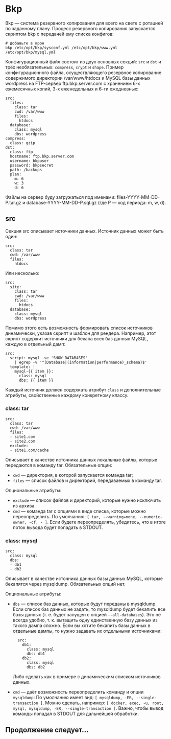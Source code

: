 # Bkp

Bkp — система резервного копирования для всего на свете с ротацией по заданному плану. Процесс резервного копирования запускается скриптом bkp с передачей ему списка конфигов:

    # добавьте в крон
    bkp /etc/opt/bkp/sysconf.yml /etc/opt/bkp/www.yml /etc/opt/bkp/mysql.yml

Конфигурационный файл состоит из двух основных секций: `src` и `dst` и трёх необязательных: `compress`, `crypt` и `shape`. Пример конфигурационного файла, осуществляющего резервное копирование содержимого директории /var/www/htdocs и MySQL базы данных wordpress на FTP-сервер ftp.bkp.server.com с хранением 6-х ежемесячных копий, 3-х еженедельных и 6-ти ежедневных:

    src:
      files:
        class: tar
        cwd: /var/www
        files:
          htdocs
      database:
        class: mysql
        dbs: wordpress
    compress:
      class: gzip
    dst:
      class: ftp
      hostname: ftp.bkp.server.com
      username: bkpuser
      password: bkpsecret
      path: /backups
      plan:
        m: 6
        w: 3
        d: 6

Файлы на сервер буду загружаться под именами: files-YYYY-MM-DD-P.tar.gz и database-YYYY-MM-DD-P.sql.gz (где P — код периода: m, w, d).

## src

Секция src описывает источники данных. Источник данных может быть один:

    src:
      class: tar
      cwd: /var/www
      files:
        htdocs

Или несколько:

    src:
      site:
        class: tar
        cwd: /var/www
        files:
          htdocs
      database:
        class: mysql
        dbs: wordpress

Помимо этого есть возможность формировать список источников динамически, указав скрипт и шаблон для рендера. Например, этот скрипт содержит источники для бекапа всех баз данных MySQL, каждую в отдельный дамп:

    src:
      script: mysql -se 'SHOW DATABASES'
        | egrep -v '^(Database|(information|performance)_schema)$'
      template: |
        mysql-{{ item }}:
          class: mysql
          dbs: {{ item }}

Каждый источник должен содержать атрибут `class` и дополнительные атрибуты, свойственные каждому конкретному классу.

### class: tar

    src:
      class: tar
      cwd: /var/www
      files:
      - site1.com
      - site2.com
      exclude:
      - site1.com/cache

Описывает в качестве источника данных локальные файлы, которые передаются в команду tar. Обязательные опции:
* `cwd` — директория, в которой запускается команда tar;
* `files` — список файлов и директорий, передаваемых в команду tar.

Опциональные атрибуты:
* `exclude` — список файлов и директорий, которые нужно исключить из архива.
* `cmd` — команда tar с опциями в виде списка, которые можно переопределить. По умолчанию: `[ tar, --warning=none, --numeric-owner, -cf, - ]`. Если будете переопределять, убедитесь, что в итоге поток вывода будет попадать в STDOUT.

### class: mysql

    src:
      class: mysql
      dbs:
      - db1
      - db2

Описывает в качестве источника данных базы данных MySQL, которые бекапятся через mysqldump. Обязательных опций нет.

Опциональные атрибуты:
* `dbs` — список баз данных, которые будут переданы в mysqldump. Если список баз данных не задать, то mysqldump будет бекапить все базы данных (т. е. будет запущен с опцией `--all-databases`). Это не всегда удобно, т. к. вытащить одну единственную базу данных из такого дампа сложно. Если вы хотите бекапить базы данных в отдельные дампы, то нужно задавать их отдельными источниками:

        src:
          db1:
            class: mysql
            dbs: db1
          db2:
            class: mysql
            dbs: db2

    Либо сделать как в примере с динамическим списком источников данных.

* `cmd` — даёт возможность переопределить команду и опции `mysqldump`: По умолчанию имеет вид: `[ mysqldump, -ER, --single-transaction ]`. Можно сделать, например: `[ docker, exec, -u, root, mysql, mysqldump, -ER, --single-transaction ]`. Важно, чтобы вывод команды попадал в STDOUT для дальнейшей обработки.

## Продолжение следует...
